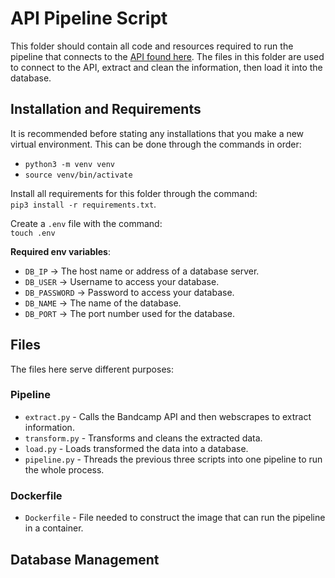 # API Pipeline Script

This folder should contain all code and resources required to run the pipeline that connects to the [API found here](https://bandcamp.com/developer).
The files in this folder are used to connect to the API, extract and clean the information, then load it into the database.

## Installation and Requirements

It is recommended before stating any installations that you make a new virtual environment. This can be done through the commands in order:

- `python3 -m venv venv`
- `source venv/bin/activate`

Install all requirements for this folder through the command:\
`pip3 install -r requirements.txt`.

Create a `.env` file with the command:\
`touch .env`

**Required env variables**: 
- `DB_IP` -> The host name or address of a database server.
- `DB_USER` -> Username to access your database.
- `DB_PASSWORD` -> Password to access your database.
- `DB_NAME` -> The name of the database.
- `DB_PORT` -> The port number used for the database.


## Files
The files here serve different purposes:

### Pipeline
- `extract.py` - Calls the Bandcamp API and then webscrapes to extract information.
- `transform.py` - Transforms and cleans the extracted data.
- `load.py` - Loads transformed the data into a database.
- `pipeline.py` - Threads the previous three scripts into one pipeline to run the whole process.

### Dockerfile
 - `Dockerfile` - File needed to construct the image that can run the pipeline in a container.


## Database Management

